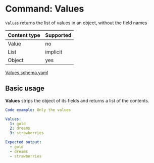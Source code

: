 # Command: Values

`Values` returns the list of values in an object, without the field names

| Content type | Supported |
|--------------|-----------|
| Value        | no        |
| List         | implicit  |
| Object       | yes       |

[Values.schema.yaml](Values.schema.yaml)

## Basic usage

**Values** strips the object of its fields and returns a list of the contents.

```yaml instacli
Code example: Only the values

Values:
  1: gold
  2: dreams
  3: strawberries

Expected output:
  - gold
  - dreams
  - strawberries
```
